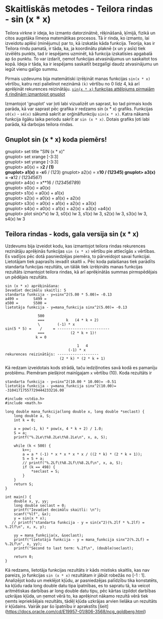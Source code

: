 # Skaitliskās metodes - Teilora rindas - sin (x * x)

Teilora virkne ir ideja, ko izmanto datorzinātnē, rēķināšanā, ķīmijā, fizikā un citos augstāka līmeņa matemātikas procesos. Tā ir rinda, ko izmanto, lai izveidotu aplēsi (minējumu) par to, kā izskatās kāda funkcija.
Teorija, kas ir Teilora rindu pamatā, ir tāda, ka, ja koordinātu plaknē (x un y asīs) tiek izvēlēts punkts, tad ir iespējams uzminēt, kā funkcija izskatīsies apgabalā ap šo punktu. To var izdarīt, ņemot funkcijas atvasinājumus un saskaitot tos kopā. Ideja ir tāda, ka ir iespējams saskaitīt bezgalīgi daudz atvasinājumu un iegūt vienu galīgo summu.

Pirmais uzdevums bija matemātiski izrēķināt manas funkcijas `sin(x * x)` vērtību, katru rezi palielinot nezināmā `(k)` vērtību no 0 līdz 4, kā arī aprēķināt rekurences reizinātāju.
[`sin(x * x)` funkcijas attēlojums pirmajām 4 rindiņām izmantojot gnuplot](https://github.com/ReinisVigulis/RTR105/assets/144206407/8ad99ea9-a397-4539-acc1-ad3e9240bb20)

Izmantojot 'gnuplot' var ļoti labi vizualizēt un saprast, ko tad pirmais kods parāda, kā var saprast pēc grafika ir redzams sin (x * x) grafiks. Funkcijas `s0(x)` - `s4(x)` sākumā sakrīt ar orģinālfunkciju    `sin(x * x)`. Katra nākamā funkcija ilgāku laika periodu sakrīt ar `sin (x * x)`. Dotais grafiks ļoti labi parāda, kā darbojas teilora rindas.

## Gnuplot sin (x * x) koda piemērs!
gnuplot> set title "SIN (x * x)"                                                       
gnuplot> set xrange [-3:3]                                                             
gnuplot> set yrange [-3:3]                                                             
gnuplot> a0(x) = x**2 / (1)                                                            
gnuplot> a1(x) = -x**6 / (1*2*3) 
gnuplot> a2(x) = x**10 / (1*2*3*4*5)
gnuplot> a3(x) = -x**12 / (1*2*3*4*5*6*7)                                              
gnuplot> a4(x) = x**16 / (1*2*3*4*5*6*7*8*9)                                           
gnuplot> s0(x) = a0(x)                                                                 
gnuplot> s1(x) = a0(x) + a1(x)                                                         
gnuplot> s2(x) = a0(x) + a1(x) + a2(x)                                                 
gnuplot> s3(x) = a0(x) + a1(x) + a2(x) + a3(x)                                         
gnuplot> s4(x) = a0(x) + a1(x) + a2(x) + a3(x) +a4(x)                                  
gnuplot> plot sin(x*x) lw 3, s0(x) lw 3, s1(x) lw 3, s2(x) lw 3, s3(x) lw 3, s4(x) lw 3 

## Teilora rindas - kods, gala versija sin (x * x) 
Uzdevums bija izveidot kodu, kas izmantojot teilora rindas rekurences rezinātāju aprēķinās funkcijas `sin (x * x)` vērtību pie attiecīgās `x` vērtības. Es vadījos pēc dotā pasniedzējas piemēra, to pārveidojot savai funkcijai.
Lietotājam tiek paprasīts ievadīt skaitli `x`. Pēc koda palaišanas tiek parādīts standarta funkcijas rezultāts, un tālāk tiek izrēķināts manas funkcijas rezultāts izmantojot teilora rindas, kā arī aprēķinātās summas pirmspēdējais un pēdējais rezultāts.

```
sin (x * x) aprēķināšana:
Ievadiet decimālu skaitli: 5
standarta funkcija - y=sinx^2(5.00 * 5.00)= -0.13
a499 =       S499 = 
a500 =       S500 =
lietotāja funkcija - y=mana_funkcija sinx^2(5.00)= -0.13

               500
               ===          k   (4 * k + 2)
               \        (-1) * x
sin(5 * 5) =    /     = ------------------------
               ===            (2 * k + 1)!
              k = 0

                                 1   4
                             (-1) * x
rekurences reizinātājs: -------------------
                         (2 * k) * (2 * k + 1)

```
Kā redzam izveidotais kods strādā, taču iedziļinoties savā kodā es pamanīju problēmu. Piemēram piešķirot mainīgajam `x` vērtību (10). Koda rezultāts ir 
```
standarta funkcija - y=sinx^2(10.00 * 10.00)= -0.51
lietotāja funkcija - y=mana_funkcija sinx^2(10.00)= -31041717557729444233216.00
```


```
#include <stdio.h>
#include <math.h>

long double mana_funkcija(long double x, long double *seclast) {
    long double a, S;
    int k = 0;

    a = pow(-1, k) * pow(x, 4 * k + 2) / 1.0;
    S = a;
    printf("%.2Le\t%8.2Le\t%8.2Le\n", x, a, S);

    while (k < 500) {
        k++;
        a = a * (-1) * x * x * x * x / ((2 * k) * (2 * k + 1));
        S = S + a;
        // printf("%.2Lf\t%8.2Lf\t%8.2Lf\n", x, a, S);
        if (k == 498) {
            *seclast = S;
        }
    }
    return S;
}

int main() {
    double x, y, yy;
    long double seclast = 0;
    printf("Ievadiet decimālu skaitli: \n");
    scanf("%lf", &x);
    y = sin(x * x);
   // printf("standarta funkcija - y = sin(x^2)(%.2lf * %.2lf) = %.2lf\n", x, x, y);

    yy = mana_funkcija(x, &seclast);
    printf("lietotāja funkcija - y = mana_funkcija sinx^2(%.2Lf) = %.2Lf\n", x, yy);
    printf("Second to last term: %.2f\n", (double)seclast);

    return 0;
}

```
Kā redzams, lietotāja funkcijas rezultāts ir kāds mistisks skaitlis, kas nav pareizs, jo funkcijas `sin (x * x)` rezultātam ir jābūt robežās no [-1 : 1].
Analizējot kodu un meklējot kļūdu, ar pasniedzējas palīdzību tika konstatēts, ka kļūdu rada long double datu tipa īpatnības, es to sapratu tā, ka veicot aritmētiskas darbības ar long double datu tipu, pēc kārtas izpildot darbības uzkrājas kļūda, un ņemot vērā to, ka aprēķinot nākamo rezultā vērā tiek ņemts iepriekšējais rezultāts, tādēļ kļūda uzkrājas arvien lielāka un rezultāts ir kļūdains.
Vairāk par šo īpatnību ir aprakstīts [šeit] (https://docs.oracle.com/cd/E19957-01/806-3568/ncg_goldberg.html)



